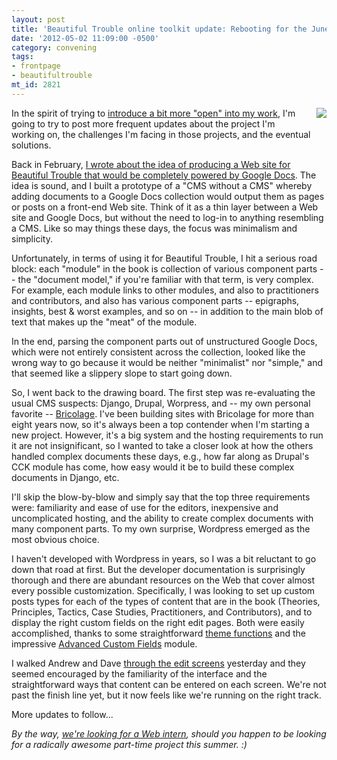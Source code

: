 ```yaml
---
layout: post
title: 'Beautiful Trouble online toolkit update: Rebooting for the June 1st launch.'
date: '2012-05-02 11:09:00 -0500'
category: convening
tags:
- frontpage
- beautifultrouble
mt_id: 2821
---
```


<img src="http://beautifultrouble.org/ui/img/h/Beautiful_Trouble_Book_Cover.png" style="float: right;margin: 0 0 10px 10px;" />

In the spirit of trying to [introduce a bit more "open" into my work](http://www.phillipadsmith.com/2012/04/reflecting-on-the-transformational-power-of-open.html), I'm going to try to post more frequent updates about the project I'm working on, the challenges I'm facing in those projects, and the eventual solutions.

Back in February, [I wrote about the idea of producing a Web site for Beautiful Trouble that would be completely powered by Google Docs](http://www.phillipadsmith.com/2012/02/beautiful-trouble-quick-update-on-building-a-google-docs-powered-toolkit-for-revolution.html). The idea is sound, and I built a prototype of a "CMS without a CMS" whereby adding documents to a Google Docs collection would output them as pages or posts on a front-end Web site. Think of it as a thin layer between a Web site and Google Docs, but without the need to log-in to anything resembling a CMS. Like so may things these days, the focus was minimalism and simplicity.

Unfortunately, in terms of using it for Beautiful Trouble, I hit a serious road block: each "module" in the book is collection of various component parts -- the "document model," if you're familiar with that term, is very complex. For example, each module links to other modules, and also to practitioners and contributors, and also has various component parts -- epigraphs, insights, best & worst examples, and so on -- in addition to the main blob of text that makes up the "meat" of the module.

In the end, parsing the component parts out of unstructured Google Docs, which were not entirely consistent across the collection, looked like the wrong way to go because it would be neither "minimalist" nor "simple," and that seemed like a slippery slope to start going down.

So, I went back to the drawing board. The first step was re-evaluating the usual CMS suspects: Django, Drupal, Worpress, and -- my own personal favorite -- [Bricolage](http://bricolagecms.org). I've been building sites with Bricolage for more than eight years now, so it's always been a top contender when I'm starting a new project. However, it's a big system and the hosting requirements to run it are not insignificant, so I wanted to take a closer look at how the others handled complex documents these days, e.g., how far along as Drupal's CCK module has come, how easy would it be to build these complex documents in Django, etc.

I'll skip the blow-by-blow and simply say that the top three requirements were: familiarity and ease of use for the editors, inexpensive and uncomplicated hosting, and the ability to create complex documents with many component parts. To my own surprise, Wordpress emerged as the most obvious choice.

I haven't developed with Wordpress in years, so I was a bit reluctant to go down that road at first. But the developer documentation is surprisingly thorough and there are abundant resources on the Web that cover almost every possible customization. Specifically, I was looking to set up custom posts types for each of the types of content that are in the book (Theories, Principles, Tactics, Case Studies, Practitioners, and Contributors), and to display the right custom fields on the right edit pages. Both were easily accomplished, thanks to some straightforward [theme functions](http://codex.wordpress.org/Post_Types) and the impressive [Advanced Custom Fields](http://www.advancedcustomfields.com/) module.

I walked Andrew and Dave [through the edit screens](https://docs.google.com/presentation/d/1Cc_v6auYQ8a1U8LfFiOA9Ox1FtcgjGdLIrjpW42m65w/edit) yesterday and they seemed encouraged by the familiarity of the interface and the straightforward ways that content can be entered on each screen. We're not past the finish line yet, but it now feels like we're running on the right track.

More updates to follow...

_By the way, [we're looking for a Web intern](http://blog.beautifultrouble.org/2012/04/26/activist-toolkit-project-looking-for-a-web-intern-and-an-editorialpromotions-intern/), should you happen to be looking for a radically awesome part-time project this summer. :)_
